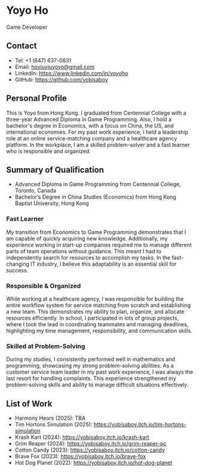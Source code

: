 # Yoyo Ho
Game Developer

## Contact
- Tel: +1 (647) 637-0831
- Email: hoyiuyiuyoyo@gmail.com
- LinkedIn: https://www.linkedin.com/in/yoyoho
- GitHub: https://github.com/yobisaboy

## Personal Profile
This is Yoyo from Hong Kong. I graduated from Centennial College with a three-year Advanced Diploma in Game Programming. Also, I hold a bachelor's degree in Economics, with a focus on China, the US, and international economies. For my past work experience, I held a leadership role at an online service-matching company and a healthcare agency platform. In the workplace, I am a skilled problem-solver and a fast learner who is responsible and organized.

## Summary of Qualification
- Advanced Diploma in Game Programming from Centennial College, Toronto, Canada
- Bachelor’s Degree in China Studies (Economics) from Hong Kong Baptist University, Hong Kong
### Fast Learner
My transition from Economics to Game Programming demonstrates that I am capable of quickly acquiring new knowledge. Additionally, my experience working in start-up companies required me to manage different parts of team operations without guidance. This meant I had to independently search for resources to accomplish my tasks. In the fast-changing IT industry, I believe this adaptability is an essential skill for success.
### Responsible & Organized
While working at a healthcare agency, I was responsible for building the entire workflow system for service matching from scratch and establishing a new team. This demonstrates my ability to plan, organize, and allocate resources efficiently. In school, I participated in lots of group projects, where I took the lead in coordinating teammates and managing deadlines, highlighting my time management, responsibility, and communication skills.
### Skilled at Problem-Solving
During my studies, I consistently performed well in mathematics and programming, showcasing my strong problem-solving abilities. As a customer service team leader in my past work experience, I was always the last resort for handling complaints. This experience strengthened my problem-solving skills and ability to manage difficult situations effectively.

## List of Work
- Harmony Heors (2025): TBA
- Tim Hortons Simulation (2025): https://yobisaboy.itch.io/tim-hortons-simulation
- Krash Kart (2024): https://yobisaboy.itch.io/krash-kart
- Grim Reaper (2024): https://yobisaboy.itch.io/grim-reaper-pc
- Cotton Candy (2023): https://yobisaboy.itch.io/cotton-candy
- Brave Fox (2023): https://yobisaboy.itch.io/brave-fox
- Hot Dog Planet (2022): https://yobisaboy.itch.io/hot-dog-planet

